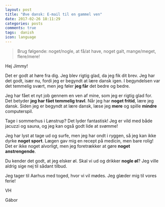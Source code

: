 ```yaml
---
layout: post
title: "Øve dansk: E-mail til en gammel ven"
date: 2017-02-26 18:11:29
categories: posts
comments: true
tags:  danish
icon: language
---
```


> Brug følgende: noget/nogle, at få/at have, noget galt, mange/meget, flere/mere!

Hej Jimmy!

Det er godt at høre fra dig. Jeg blev rigtig glad, da jeg fik dit brev. Jeg har det godt, især nu, fordi jeg er begyndt at lære dansk igen. I begyndelsen var det temmelig svært, men jeg føler **jeg får** det bedre og bedre. 

Jeg har fået et nyt job gennem en ven af mine, som jeg er rigtig glad for. Det betyder **jeg har fået temmelig travl**. Når jeg har **noget fritid**, lære jeg dansk. Siden jeg er begyndt at lære dansk, læse jeg **mere** og spille **mindre** computerspil.

Tage i sommerhus i Lønstrup? Det lyder fantastisk! Jeg er vild med både jacuzzi og sauna, og jeg kan også godt lide at svømme! 

Jeg har lyst at tage ud og surfe, men jeg har ondt i ryggen, så jeg kan ikke dyrke **noget sport**. Lægen gav mig en recept på medicin, men bare rolig! Det er ikke noget alvorligt, men jeg foretrækker at gøre **noget anstrengende**.

Du kender det godt, at jeg elsker øl. Skal vi ud og drikker **nogle øl**? Jeg ville aldrig sige nej til sådant tilbud.

Jeg tager til Aarhus med toged, hvor vi vil mødes. Jeg glæder mig til vores ferie!

VH

Gábor